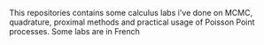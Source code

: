 This repositories contains some calculus labs i've done on MCMC, quadrature, proximal methods and practical usage of Poisson Point processes. Some labs are in French